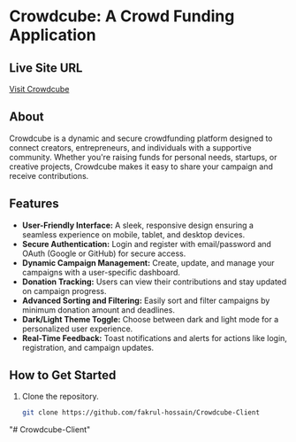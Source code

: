 # Crowdcube: A Crowd Funding Application  

## Live Site URL  
[Visit Crowdcube](https://your-live-site-url.com)  

## About  
Crowdcube is a dynamic and secure crowdfunding platform designed to connect creators, entrepreneurs, and individuals with a supportive community. Whether you're raising funds for personal needs, startups, or creative projects, Crowdcube makes it easy to share your campaign and receive contributions.  

## Features  
- **User-Friendly Interface:** A sleek, responsive design ensuring a seamless experience on mobile, tablet, and desktop devices.  
- **Secure Authentication:** Login and register with email/password and OAuth (Google or GitHub) for secure access.  
- **Dynamic Campaign Management:** Create, update, and manage your campaigns with a user-specific dashboard.  
- **Donation Tracking:** Users can view their contributions and stay updated on campaign progress.  
- **Advanced Sorting and Filtering:** Easily sort and filter campaigns by minimum donation amount and deadlines.  
- **Dark/Light Theme Toggle:** Choose between dark and light mode for a personalized user experience.  
- **Real-Time Feedback:** Toast notifications and alerts for actions like login, registration, and campaign updates.  

## How to Get Started  
1. Clone the repository.  
   ```bash
   git clone https://github.com/fakrul-hossain/Crowdcube-Client
"# Crowdcube-Client" 
